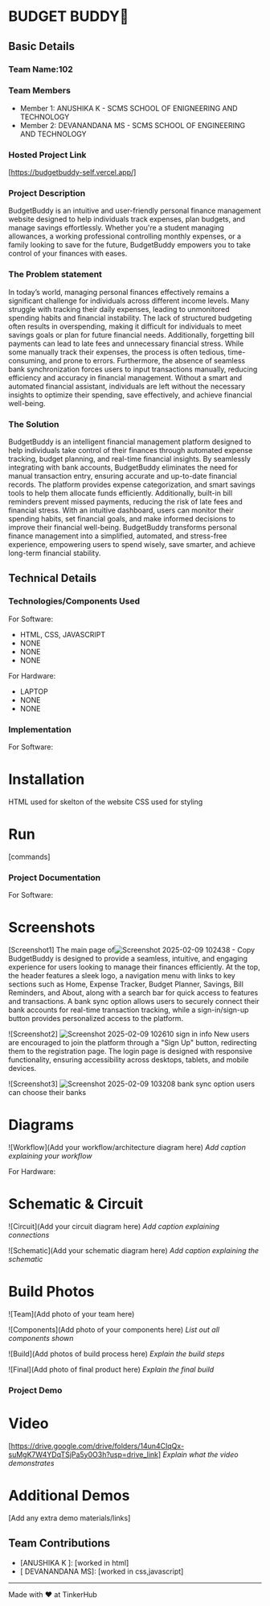 # BUDGET BUDDY🎯


## Basic Details
### Team Name:102


### Team Members
- Member 1: ANUSHIKA K - SCMS SCHOOL OF ENIGNEERING AND TECHNOLOGY
- Member 2: DEVANANDANA MS - SCMS SCHOOL OF ENGINEERING AND TECHNOLOGY

### Hosted Project Link
[https://budgetbuddy-self.vercel.app/]

### Project Description
BudgetBuddy is an intuitive and user-friendly personal finance management website designed to help individuals track expenses, plan budgets, and manage savings effortlessly. Whether you're a student managing allowances, a working professional controlling monthly expenses, or a family looking to save for the future, BudgetBuddy empowers you to take control of your finances with eases.

### The Problem statement
In today’s world, managing personal finances effectively remains a significant challenge for individuals across different income levels. Many struggle with tracking their daily expenses, leading to unmonitored spending habits and financial instability. The lack of structured budgeting often results in overspending, making it difficult for individuals to meet savings goals or plan for future financial needs. Additionally, forgetting bill payments can lead to late fees and unnecessary financial stress. While some manually track their expenses, the process is often tedious, time-consuming, and prone to errors. Furthermore, the absence of seamless bank synchronization forces users to input transactions manually, reducing efficiency and accuracy in financial management. Without a smart and automated financial assistant, individuals are left without the necessary insights to optimize their spending, save effectively, and achieve financial well-being.

### The Solution
BudgetBuddy is an intelligent financial management platform designed to help individuals take control of their finances through automated expense tracking, budget planning, and real-time financial insights. By seamlessly integrating with bank accounts, BudgetBuddy eliminates the need for manual transaction entry, ensuring accurate and up-to-date financial records. The platform provides  expense categorization, and smart savings tools to help them allocate funds efficiently. Additionally, built-in bill reminders prevent missed payments, reducing the risk of late fees and financial stress. With an intuitive dashboard, users can monitor their spending habits, set financial goals, and make informed decisions to improve their financial well-being. BudgetBuddy transforms personal finance management into a simplified, automated, and stress-free experience, empowering users to spend wisely, save smarter, and achieve long-term financial stability.

## Technical Details
### Technologies/Components Used
For Software:
- HTML, CSS, JAVASCRIPT
- NONE
- NONE
- NONE

For Hardware:
- LAPTOP
- NONE
- NONE

### Implementation
For Software:
# Installation
HTML used for skelton of the website
CSS used for styling


# Run
[commands]

### Project Documentation
For Software:

# Screenshots 
[Screenshot1]
The main page of![Screenshot 2025-02-09 102438 - Copy](https://github.com/user-attachments/assets/c67e316e-f554-4547-9903-0f91fc531d6f)
 BudgetBuddy is designed to provide a seamless, intuitive, and engaging experience for users looking to manage their finances efficiently. At the top, the header features a sleek logo, a navigation menu with links to key sections such as Home, Expense Tracker, Budget Planner, Savings, Bill Reminders, and About, along with a search bar for quick access to features and transactions. A bank sync option allows users to securely connect their bank accounts for real-time transaction tracking, while a sign-in/sign-up button provides personalized access to the platform.



![Screenshot2]
![Screenshot 2025-02-09 102610](https://github.com/user-attachments/assets/2fbffefb-a33d-473f-a78d-d88b100ea675)
sign in info
New users are encouraged to join the platform through a "Sign Up" button, redirecting them to the registration page. The login page is designed with responsive functionality, ensuring accessibility across desktops, tablets, and mobile devices. 


![Screenshot3]
![Screenshot 2025-02-09 103208](https://github.com/user-attachments/assets/d464d850-a8d5-4774-9d6a-0c0b85724360)
bank sync option
users can choose their banks

# Diagrams
![Workflow](Add your workflow/architecture diagram here)
*Add caption explaining your workflow*

For Hardware:

# Schematic & Circuit
![Circuit](Add your circuit diagram here)
*Add caption explaining connections*

![Schematic](Add your schematic diagram here)
*Add caption explaining the schematic*

# Build Photos
![Team](Add photo of your team here)


![Components](Add photo of your components here)
*List out all components shown*

![Build](Add photos of build process here)
*Explain the build steps*

![Final](Add photo of final product here)
*Explain the final build*

### Project Demo
# Video
[https://drive.google.com/drive/folders/14un4CIqQx-suMgK7W4YDqTSjPa5y0O3h?usp=drive_link]
*Explain what the video demonstrates*

# Additional Demos
[Add any extra demo materials/links]

## Team Contributions
- [ANUSHIKA K ]: [worked in html]
- [ DEVANANDANA MS]: [worked in css,javascript]

---
Made with ❤️ at TinkerHub
